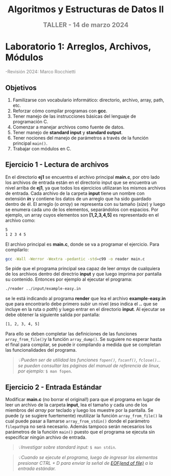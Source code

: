 <h1 align="center" style="font-weight:bold;">Algoritmos y Estructuras de Datos II</h1>
<p align="center" style="color:gray; font-size: 20px; font-weight:bold;">TALLER - 14 de marzo 2024</p>

# Laboratorio 1: Arreglos, Archivos, Módulos
<p style="color:gray; font-size: 14px;">
    -Revisión 2024: Marco Rocchietti
</p>

## Objetivos
1. Familizarse con vocabulario informático: directorio, archivo, array, path, etc.
2. Reforzar cómo compilar programas con **gcc**.
3. Tener manejo de las instrucciones básicas del lenguaje de programación C.
4. Comenzar a manejar archivos como fuente de datos.
5. Tener manejo de **standard input** y **standard output**.
6. Tener nociones del manejo de parámetros a través de la función principal `main()`.
7. Trabajar con módulos en C.

## Ejercicio 1 - Lectura de archivos
En el directorio **ej1** se encuentra el archivo principal **main.c**, por otro lado los archivos de
entrada están en el directorio input que se encuentra un nivel arriba de **ej1**, ya que
todos los ejercicios utilizaran los mismos archivos de entrada. Cada archivo de la carpeta
**input** tiene un nombre con extensión ***in*** y contiene los datos de un arreglo que ha sido
guardado dentro de él. El arreglo (o *array*) se representa con su tamaño (*size*) y luego se
enumera cada uno de los elementos, separándolos con espacios. Por ejemplo, un array
cuyos elementos son **[1,2,3,4,5]** es representado en el archivo como:
```bash
5
1 2 3 4 5
```
El archivo principal es **main.c**, donde se va a programar el ejercicio. Para compilarlo:
```bash
gcc -Wall -Werror -Wextra -pedantic -std=c99 -o reader main.c
```
Se pide que el programa principal sea capaz de leer *arrays* de cualquiera de los archivos dentro del directrio **input** y que luego imprima por pantalla su contenido. Entonces por ejemplo al ejecutar el programa:
```bash
./reader ../input/example-easy.in
``` 
se le está indicando al programa **render** que lea el archivo **example-easy.in** que para encontrarlo debe primero subir un nivel (eso indica el **..** que se incluye en la ruta o *path*) y luego entrar en el directorio **input**. Al ejecutar se debe obtener la siguiente salida por pantalla:
```bash
[1, 2, 3, 4, 5]
```
Para ello se deben completar las definiciones de las funciones `array_from_file()`y la función `array_dump()`.
Se suguiere no esperar hasta el final para compilar, se puede ir compilando a medida que se completan las funcionalidades del programa.

> *💡Pueden ser de utilidad las funciones `fopen()`, `fscanf()`, `fclose()`... se pueden consultar las páginas del manual de referencia de linux, por ejemplo:* `$ man fopen`.

## Ejercicio 2 - Entrada Estándar
Modificar **main.c**  (no borrar el original!) para que el programa en lugar de leer un archivo de la carpeta **input**, lea el tamaño y cada uno de los miembros del *array* por teclado y luego los muestre por la pantalla. Se puede (y se sugiere fuertemente) reutilizar la función `array_from_file()` la cual puede pasar a llamarse `array_from_stdin()` donde el parámetro `filepath`ya no será necesario. Además tampoco serán necesarios los parámetros de la función `main()` puesto que el programa se ejecuta sin especificar ningún archivo de entrada.

> *💡Investigar sobre standard input:* `$ man stdin`.

> *💡Cuando se ejecute el programa, luego de ingresar los elementos presionar CTRL + D para enviar la señal de [EOF(end of file)](https://es.wikipedia.org/wiki/EOF) a la entrada estándar.*
